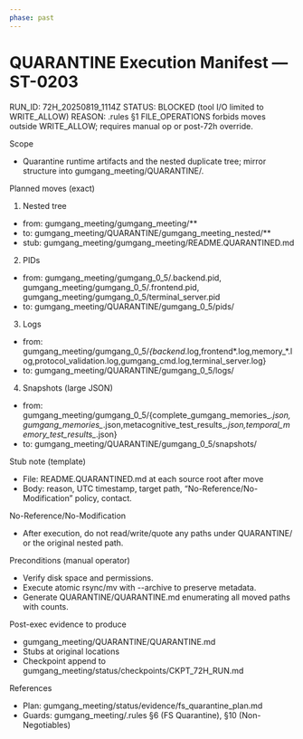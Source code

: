 ```yaml
---
phase: past
---
```


# QUARANTINE Execution Manifest — ST-0203

RUN_ID: 72H_20250819_1114Z
STATUS: BLOCKED (tool I/O limited to WRITE_ALLOW)
REASON: .rules §1 FILE_OPERATIONS forbids moves outside WRITE_ALLOW; requires manual op or post-72h override.

Scope
- Quarantine runtime artifacts and the nested duplicate tree; mirror structure into gumgang_meeting/QUARANTINE/.

Planned moves (exact)
1) Nested tree
- from: gumgang_meeting/gumgang_meeting/**
- to:   gumgang_meeting/QUARANTINE/gumgang_meeting_nested/**
- stub: gumgang_meeting/gumgang_meeting/README.QUARANTINED.md

2) PIDs
- from: gumgang_meeting/gumgang_0_5/.backend.pid, gumgang_meeting/gumgang_0_5/.frontend.pid, gumgang_meeting/gumgang_0_5/terminal_server.pid
- to:   gumgang_meeting/QUARANTINE/gumgang_0_5/pids/

3) Logs
- from: gumgang_meeting/gumgang_0_5/*{backend*.log,frontend*.log,memory_*.log,protocol_validation.log,gumgang_cmd.log,terminal_server.log}
- to:   gumgang_meeting/QUARANTINE/gumgang_0_5/logs/

4) Snapshots (large JSON)
- from: gumgang_meeting/gumgang_0_5/{complete_gumgang_memories_*.json,gumgang_memories_*.json,metacognitive_test_results_*.json,temporal_memory_test_results_*.json}
- to:   gumgang_meeting/QUARANTINE/gumgang_0_5/snapshots/

Stub note (template)
- File: README.QUARANTINED.md at each source root after move
- Body: reason, UTC timestamp, target path, “No-Reference/No-Modification” policy, contact.

No-Reference/No-Modification
- After execution, do not read/write/quote any paths under QUARANTINE/ or the original nested path.

Preconditions (manual operator)
- Verify disk space and permissions.
- Execute atomic rsync/mv with --archive to preserve metadata.
- Generate QUARANTINE/QUARANTINE.md enumerating all moved paths with counts.

Post-exec evidence to produce
- gumgang_meeting/QUARANTINE/QUARANTINE.md
- Stubs at original locations
- Checkpoint append to gumgang_meeting/status/checkpoints/CKPT_72H_RUN.md

References
- Plan: gumgang_meeting/status/evidence/fs_quarantine_plan.md
- Guards: gumgang_meeting/.rules §6 (FS Quarantine), §10 (Non-Negotiables)